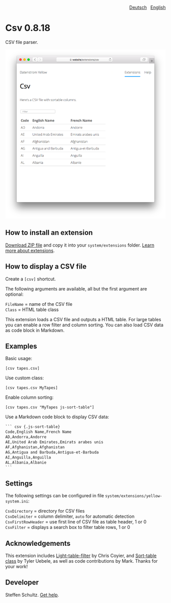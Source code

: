 <p align="right"><a href="README-de.md">Deutsch</a> &nbsp; <a href="README.md">English</a></p>

# Csv 0.8.18

CSV file parser.

<p align="center"><img src="csv-screenshot.png?raw=true" alt="Screenshot"></p>

## How to install an extension

[Download ZIP file](https://github.com/schulle4u/yellow-extensions-schulle4u/raw/main/downloads/csv.zip) and copy it into your `system/extensions` folder. [Learn more about extensions](https://github.com/annaesvensson/yellow-update).

## How to display a CSV file

Create a `[csv]` shortcut. 

The following arguments are available, all but the first argument are optional:

`FileName` = name of the CSV file  
`Class` = HTML table class  

This extension loads a CSV file and outputs a HTML table. For large tables you can enable a row filter and column sorting. You can also load CSV data as code block in Markdown. 

## Examples

Basic usage:

    [csv tapes.csv]

Use custom class: 

    [csv tapes.csv MyTapes]

Enable column sorting: 

    [csv tapes.csv "MyTapes js-sort-table"]

Use a Markdown code block to display CSV data: 

    ``` csv {.js-sort-table}
    Code,English Name,French Name
    AD,Andorra,Andorre
    AE,United Arab Emirates,Emirats arabes unis
    AF,Afghanistan,Afghanistan
    AG,Antigua and Barbuda,Antigua-et-Barbuda
    AI,Anguilla,Anguilla
    AL,Albania,Albanie
    ```

## Settings

The following settings can be configured in file `system/extensions/yellow-system.ini`:

`CsvDirectory` = directory for CSV files  
`CsvDelimiter` = column delimiter, `auto` for automatic detection  
`CsvFirstRowHeader` = use first line of CSV file as table header, 1 or 0  
`CsvFilter` = displays a search box to filter table rows, 1 or 0  

## Acknowledgements

This extension includes [Light-table-filter](https://codepen.io/chriscoyier/pen/tIuBL) by Chris Coyier, and [Sort-table class](https://github.com/stationer/SortTable)  by Tyler Uebele, as well as code contributions by Mark. Thanks for your work!

## Developer

Steffen Schultz. [Get help](https://datenstrom.se/yellow/help/).
